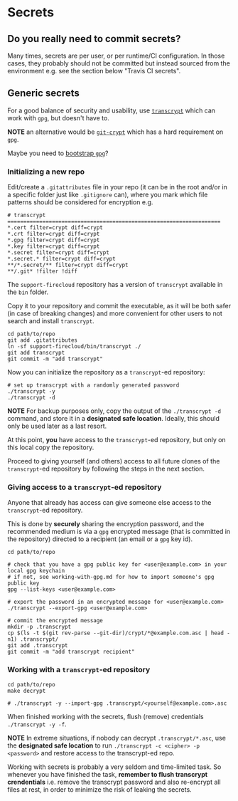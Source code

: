 # Secrets

## Do you really need to commit secrets?

Many times, secrets are per user, or per runtime/CI configuration.
In those cases, they probably should not be committed
but instead sourced from the environment e.g. see the section below "Travis CI secrets".


## Generic secrets

For a good balance of security and usability,
use [`transcrypt`](https://github.com/elasticdog/transcrypt) which can work with `gpg`, but doesn't have to.

**NOTE** an alternative would be [`git-crypt`](https://github.com/AGWA/git-crypt) which has a hard requirement on `gpg`.

Maybe you need to [bootstrap `gpg`](bootstrap-gpg.md)?

### Initializing a new repo

Edit/create a `.gitattributes` file in your repo
(it can be in the root and/or in a specific folder just like `.gitignore` can),
where you mark which file patterns should be considered for encryption e.g.

```
# transcrypt ===================================================================
*.cert filter=crypt diff=crypt
*.crt filter=crypt diff=crypt
*.gpg filter=crypt diff=crypt
*.key filter=crypt diff=crypt
*.secret filter=crypt diff=crypt
*.secret.* filter=crypt diff=crypt
**/*.secret/** filter=crypt diff=crypt
**/.git* !filter !diff
```

The `support-firecloud` repository has a version of `transcrypt` available in the `bin` folder.

Copy it to your repository and commit the executable, as it will be both safer
(in case of breaking changes) and more convenient for other users to not search
and install `transcrypt`.

```shell
cd path/to/repo
git add .gitattributes
ln -sf support-firecloud/bin/transcrypt ./
git add transcrypt
git commit -m "add transcrypt"
```

Now you can initialize the repository as a `transcrypt`-ed repository:

```shell
# set up transcrypt with a randomly generated password
./transcrypt -y
./transcrypt -d
```

**NOTE** For backup purposes only, copy the output of the `./transcrypt -d` command,
and store it in a **designated safe location**. Ideally, this should only be used later as a last resort.

At this point, **you** have access to the `transcrypt`-ed repository,
but only on this local copy the repository.

Proceed to giving yourself (and others) access to all future clones of the `transcrypt`-ed repository
by following the steps in the next section.

### Giving access to a `transcrypt`-ed repository

Anyone that already has access can give someone else access to the `transcrypt`-ed repository.

This is done by **securely** sharing the encryption password,
and the recommended medium is via a `gpg` encrypted message (that is committed in the repository)
directed to a recipient (an email or a `gpg` key id).

```shell
cd path/to/repo

# check that you have a gpg public key for <user@example.com> in your local gpg keychain
# if not, see working-with-gpg.md for how to import someone's gpg public key
gpg --list-keys <user@example.com>

# export the password in an encrypted message for <user@example.com>
./transcrypt --export-gpg <user@example.com>

# commit the encrypted message
mkdir -p .transcrypt
cp $(ls -t $(git rev-parse --git-dir)/crypt/*@example.com.asc | head -n1) .transcrypt/
git add .transcrypt
git commit -m "add transcrypt recipient"
```

### Working with a `transcrypt`-ed repository

```shell
cd path/to/repo
make decrypt

# ./transcrypt -y --import-gpg .transcrypt/<yourself@example.com>.asc
```

When finished working with the secrets, flush (remove) credentials `./transcrypt -y -f`.

**NOTE** In extreme situations, if nobody can decrypt `.transcrypt/*.asc`,
use the **designated safe location** to run `./transcrypt -c <cipher> -p <password>`
and restore access to the transcrypt-ed repo.

Working with secrets is probably a very seldom and time-limited task.
So whenever you have finished the task, **remember to flush transcrypt crendentials**
i.e. remove the transcrypt password and also re-encrypt all files at rest,
in order to minimize the risk of leaking the secrets.

